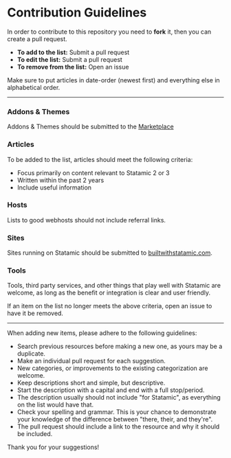 # Contribution Guidelines

In order to contribute to this repository you need to **fork** it, then you can create a pull request.

- **To add to the list:** Submit a pull request
- **To edit the list:** Submit a pull request
- **To remove from the list:** Open an issue

Make sure to put articles in date-order (newest first) and everything else in alphabetical order.

---

### Addons & Themes
Addons & Themes should be submitted to the [Marketplace](https://statamic.com/marketplace)

### Articles
To be added to the list, articles should meet the following criteria:

- Focus primarily on content relevant to Statamic 2 or 3
- Written within the past 2 years
- Include useful information

### Hosts
Lists to good webhosts should not include referral links.

### Sites
Sites running on Statamic should be submitted to [builtwithstatamic.com](https://builtwithstatamic.com).

### Tools
Tools, third party services, and other things that play well with Statamic are welcome, as long as the benefit or integration is clear and user friendly.

If an item on the list no longer meets the above criteria, open an issue to have it be removed.

---

When adding new items, please adhere to the following guidelines:

- Search previous resources before making a new one, as yours may be a duplicate.
- Make an individual pull request for each suggestion.
- New categories, or improvements to the existing categorization are welcome.
- Keep descriptions short and simple, but descriptive.
- Start the description with a capital and end with a full stop/period.
- The description usually should not include "for Statamic", as everything on the list would have that.
- Check your spelling and grammar. This is your chance to demonstrate your knowledge of the difference between "there, their, and they're".
- The pull request should include a link to the resource and why it should be included.

Thank you for your suggestions!
